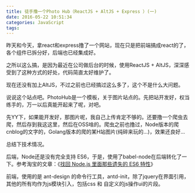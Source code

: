 ```yaml
---
title: 徒手撸一个Photo Hub（ReactJS + AltJS + Express ）(一)
date: 2016-05-22 10:51:34
categories: JavaScript
tags:
---
```


昨天和今天，拿react和express撸了一个网站，现在只是把前端搞成react的了，各个组件已拆分好，后端也已经集成好。

之所以这么搞，是因为最近在公司做后台的时候，使用ReactJS + AltJS，深深感受到了这种方式的好处，代码简直太好维护了。

现在还没有加上AltJS，不过之前也已经搞过这么多了，这个不是什么大问题。

说说这个站点吧。PhotoHub是一个模板，关于图片站点的。先把站开发好，权当练手的，万一以后真能开起来了呢，对吧。

先YY下，如果能开发好，那图片呢，我自己上传肯定不够的。还要撸一个爬虫去爬，然后存到我这这里，然后在OSS啥的。爬虫之前也撸过，Node版本的爬cnblog的文字的，Golang版本的爬的某H站图片(纯碎来玩的...)，效果还良好...

总结下技术情况。

后端，Node还是没有完全支持 ES6，于是，使用了babel-node在后端转化了一下。参考淘宝的文章：《[找回 Node.js 里面那些遗失的 ES6 特性](http://taobaofed.org/blog/2016/01/07/find-back-the-lost-es6-features-in-nodejs/)》

前端，使用的是 ant-design 的命令行工具，antd-init，除了jquery在界面引用，其他的所有均作为js模块引入，包括css 和 自定义的js操作ui的片段。
